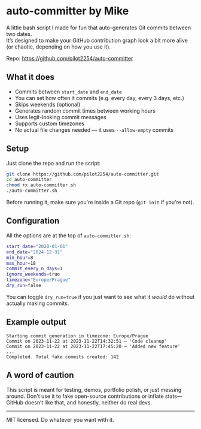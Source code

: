 # auto-committer by Mike

A little bash script I made for fun that auto-generates Git commits between two dates.  
It’s designed to make your GitHub contribution graph look a bit more alive (or chaotic, depending on how you use it).

Repo: https://github.com/pilot2254/auto-committer

## What it does

- Commits between `start_date` and `end_date`  
- You can set how often it commits (e.g. every day, every 3 days, etc.)
- Skips weekends (optional)
- Generates random commit times between working hours
- Uses legit-looking commit messages
- Supports custom timezones
- No actual file changes needed — it uses `--allow-empty` commits

## Setup

Just clone the repo and run the script:

```bash
git clone https://github.com/pilot2254/auto-committer.git
cd auto-committer
chmod +x auto-committer.sh
./auto-committer.sh
````

Before running it, make sure you're inside a Git repo (`git init` if you're not).

## Configuration

All the options are at the top of `auto-committer.sh`:

```bash
start_date="2020-01-01"
end_date="2024-12-31"
min_hour=8
max_hour=18
commit_every_n_days=1
ignore_weekends=true
timezone="Europe/Prague"
dry_run=false
```

You can toggle `dry_run=true` if you just want to see what it *would* do without actually making commits.

## Example output

```
Starting commit generation in timezone: Europe/Prague
Commit on 2023-11-22 at 2023-11-22T14:32:51 — 'Code cleanup'
Commit on 2023-11-22 at 2023-11-22T17:45:20 — 'Added new feature'
...
Completed. Total fake commits created: 142
```

## A word of caution

This script is meant for testing, demos, portfolio polish, or just messing around.
Don't use it to fake open-source contributions or inflate stats—GitHub doesn’t like that, and honestly, neither do real devs.

---

MIT licensed. Do whatever you want with it.